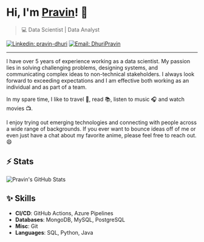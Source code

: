 # Hi, I'm [Pravin](https://github.com/DhuriPravin)! 👋

>  💻 Data Scientist | Data Analyst

[![Linkedin: pravin-dhuri](https://img.shields.io/badge/-Pravin%20Dhuri-blue?style=flat-square&logo=Linkedin&logoColor=white&link=https://www.linkedin.com/in/pravindhuri/)](https://www.linkedin.com/in/pravindhuri/)
[![Email: DhuriPravin](https://img.shields.io/badge/Email-pravindhuri-red)](mailto:dhuri.p@northeastern.edu)


---

I have over 5 years of experience working as a data scientist.
My passion lies in solving challenging problems, designing systems, and communicating complex ideas to non-technical stakeholders.
I always look forward to exceeding expectations and I am effective both working as an individual and as part of a team.

In my spare time, I like to travel :walking:, read :books:, listen to music :headphones: and watch movies :tv:.

I enjoy trying out emerging technologies and connecting with people across a wide range of backgrounds. 
If you ever want to bounce ideas off of me or even just have a chat about my favorite anime, please feel free to reach out. 😄

## ⚡ Stats
![Pravin's GitHub Stats](https://github-readme-stats.vercel.app/api?username=DhuriPravin&hide=["issues"]&show_icons=true)

##  :sparkles: Skills  

- **CI/CD**: GitHub Actions, Azure Pipelines
- **Databases**: MongoDB, MySQL, PostgreSQL
- **Misc**: Git
- **Languages**: SQL, Python, Java
